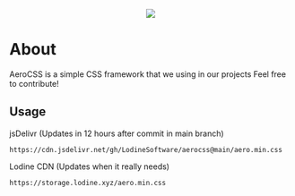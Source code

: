 <p align="center">
<img src="https://github.com/LodineSoftware/aerocss/assets/43351072/a853b663-109d-4b4b-953e-f66bd548d381">
</p>

# About
AeroCSS is a simple CSS framework that we using in our projects
Feel free to contribute!

## Usage
jsDelivr (Updates in 12 hours after commit in main branch)
```
https://cdn.jsdelivr.net/gh/LodineSoftware/aerocss@main/aero.min.css
```
Lodine CDN (Updates when it really needs)
```
https://storage.lodine.xyz/aero.min.css
```
